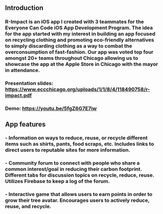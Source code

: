 ## Introduction

### R-Impact is an iOS app I created with 3 teammates for the Everyone Can Code iOS App Development Program. The idea for the app started with my interest in building an app focused on recycling clothing and promoting eco-friendly alternatives to simply discarding clothing as a way to combat the overconsumption of fast-fashion. Our app was voted top four amongst 20+ teams throughout Chicago allowing us to showcase the app at the Apple Store in Chicago with the mayor in attendance. 

### Presentation slides: https://www.eccchicago.org/uploads/1/1/8/4/118490758/r-impact.pdf
### Demo: https://youtu.be/5fgZ6G7E7iw

## App features 

### - Information on ways to reduce, reuse, or recycle different items such as shirts, pants, food scraps, etc. Includes links to direct users to reputable sites for more information. 

### - Community forum to connect with people who share a common interest/goal in reducing their carbon footprint. Different tabs for discussion topics on recycle, reduce, reuse. Utilizes Firebase to keep a log of the forum. 

### - Interactive game that allows users to earn points in order to grow their tree avatar. Encourages users to actively reduce, reuse, and recycle.
